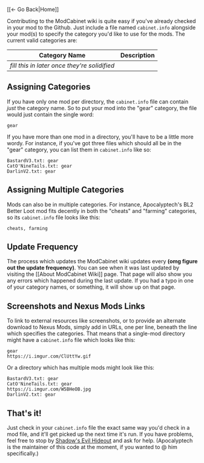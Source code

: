 [[← Go Back|Home]]

Contributing to the ModCabinet wiki is quite easy if you've already checked
in your mod to the Github.  Just include a file named `cabinet.info` alongside
your mod(s) to specify the category you'd like to use for the mods.  The
current valid categories are:

| Category Name | Description |
| --- | --- |
| *fill this in later once they're solidified* | |

## Assigning Categories

If you have only one mod per directory, the `cabinet.info` file can contain
*just* the category name.  So to put your mod into the "gear" category,
the file would just contain the single word:

    gear

If you have more than one mod in a directory, you'll have to be a little
more wordy.  For instance, if you've got three files which should all be
in the "gear" category, you can list them in `cabinet.info` like so:

    BastardV3.txt: gear
    CatO'NineTails.txt: gear
    DarlinV2.txt: gear

## Assigning Multiple Categories

Mods can also be in multiple categories.  For instance, Apocalyptech's BL2
Better Loot mod fits decently in both the "cheats" and "farming" categories,
so its `cabinet.info` file looks like this:

    cheats, farming

## Update Frequency

The process which updates the ModCabinet wiki updates every **(omg figure out
the update frequency)**.  You can see when it was last updated by visiting
the [[About ModCabinet Wiki]] page.  That page will also show you any errors
which happened during the last update.  If you had a typo in one of your
category names, or something, it will show up on that page.

## Screenshots and Nexus Mods Links

To link to external resources like screenshots, or to provide an alternate
download to Nexus Mods, simply add in URLs, one per line, beneath the line which
specifies the categories.  That means that a single-mod directory might have
a `cabinet.info` file which looks like this:

    gear
    https://i.imgur.com/ClUttYw.gif

Or a directory which has multiple mods might look like this:

    BastardV3.txt: gear
    CatO'NineTails.txt: gear
    https://i.imgur.com/W5BHeOB.jpg
    DarlinV2.txt: gear

## That's it!

Just check in your `cabinet.info` file the exact same way you'd check in a mod
file, and it'll get picked up the next time it's run.  If you have problems,
feel free to stop by [Shadow's Evil Hideout](http://borderlandsmodding.com/community/)
and ask for help.  (Apocalyptech is the maintainer of this code at the moment,
if you wanted to @ him specifically.)
